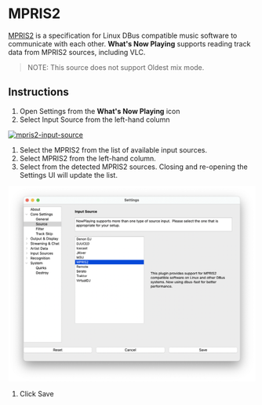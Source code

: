 # MPRIS2

[MPRIS2](https://mpris2.readthedocs.io/en/latest/) is a specification
for Linux DBus compatible music software to communicate with each other.
**What's Now Playing** supports reading track data from MPRIS2 sources,
including VLC.

> NOTE: This source does not support Oldest mix mode.

## Instructions

1. Open Settings from the **What's Now Playing** icon
2. Select Input Source from the left-hand column

[![mpris2-input-source](images/mpris2-input-source.png)](images/mpris2-input-source.png)

1. Select the MPRIS2 from the list of available input sources.
2. Select MPRIS2 from the left-hand column.
3. Select from the detected MPRIS2 sources. Closing and re-opening the
   Settings UI will update the list.

[![mpris2-input-source](images/mpris2-source-selection.png)](images/mpris2-source-selection.png)

1. Click Save
